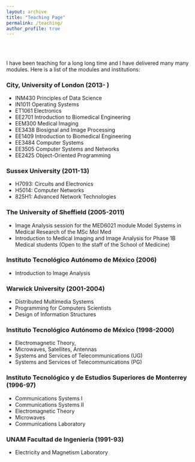 ```yaml
---
layout: archive
title: "Teaching Page"
permalink: /teaching/
author_profile: true
---
```


<br>

<h2>
</h2>
<p> I have been teaching for a long long time and I have delivered many many modules. Here is a list of the modules and institutions:</p>




<h3>City, University of London (2013- )</h3>

 * INM430   Principles of Data Science
 * IN1011   Operating Systems
 * ET1061   Electronics
 * EE2701   Introduction to Biomedical Engineering
 * EEM300   Medical Imaging
 * EE3438 	Biosignal and Image Processing
 * EE1409   Introduction to Biomedical Engineering
 * EE3484 	Computer Systems
 * EE3505 	Computer Systems and Networks
 * EE2425  	Object-Oriented Programming



<h3>Sussex University (2011-13)</h3>

 *  H7093: Circuits and Electronics
 *  H5014: Computer Networks
 *  825H1: Advanced Network Technologies


<h3>The University of Sheffield (2005-2011)</h3>

 * Image Analysis session for the MED6021 module Model Systems in Medical Research of the MSc Mol Med
 * Introduction to Medical Imaging and Image Analysis for Phase 1B Medical students (Open to the staff of the School of Medicine)



<h3> Instituto Tecnológico Autónomo de México (2006)</h3>

 *   Introduction to Image Analysis



<h3>Warwick University (2001-2004)</h3>

 *  Distributed Multimedia Systems
 *  Programming for Computers Scientists
 *  Design of Information Structures


<h3>Instituto Tecnológico Autónomo de México (1998-2000)</h3>

 *  Electromagnetic Theory,
 *  Microwaves, Satellites, Antennas
 *  Systems and Services of Telecommunications (UG)
 *  Systems and Services of Telecommunications (PG)



<h3>Instituto Tecnológico y de Estudios Superiores de Monterrey (1996-97)</h3>

 *    Communications Systems I
 *    Communications Systems II
 *    Electromagnetic Theory
 *    Microwaves
 *    Communications Laboratory
 


<h3>UNAM Facultad de Ingeniería (1991-93)</h3>

 *    Electricity and Magnetism Laboratory

